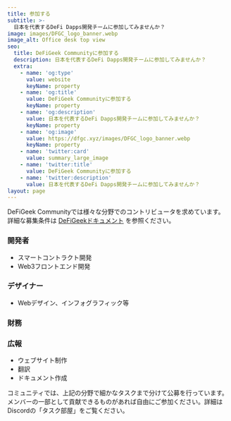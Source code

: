 ```yaml
---
title: 参加する
subtitle: >-
  日本を代表するDeFi Dapps開発チームに参加してみませんか？
image: images/DFGC_logo_banner.webp
image_alt: Office desk top view
seo:
  title: DeFiGeek Communityに参加する
  description: 日本を代表するDeFi Dapps開発チームに参加してみませんか？
  extra:
    - name: 'og:type'
      value: website
      keyName: property
    - name: 'og:title'
      value: DeFiGeek Communityに参加する
      keyName: property
    - name: 'og:description'
      value: 日本を代表するDeFi Dapps開発チームに参加してみませんか？
      keyName: property
    - name: 'og:image'
      value: https://dfgc.xyz/images/DFGC_logo_banner.webp
      keyName: property
    - name: 'twitter:card'
      value: summary_large_image
    - name: 'twitter:title'
      value: DeFiGeek Communityに参加する
    - name: 'twitter:description'
      value: 日本を代表するDeFi Dapps開発チームに参加してみませんか？
layout: page
---
```


DeFiGeek Communityでは様々な分野でのコントリビュータを求めています。詳細な募集条件は [DeFiGeekドキュメント](https://docs.defigeek.xyz) を参照ください。

### 開発者
- スマートコントラクト開発
- Web3フロントエンド開発

### デザイナー
- Webデザイン、インフォグラフィック等

### 財務

### 広報
- ウェブサイト制作
- 翻訳
- ドキュメント作成

コミュニティでは、上記の分野で細かなタスクまで分けて公募を行っています。メンバーの一部として貢献できるものがあれば自由にご参加ください。詳細はDiscordの「タスク部屋」をご覧ください。
